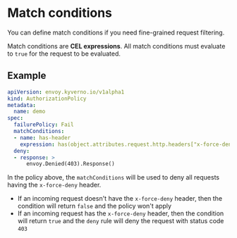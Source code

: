 # Match conditions

You can define match conditions if you need fine-grained request filtering.

Match conditions are **CEL expressions**. All match conditions must evaluate to `true` for the request to be evaluated.

## Example

```yaml
apiVersion: envoy.kyverno.io/v1alpha1
kind: AuthorizationPolicy
metadata:
  name: demo
spec:
  failurePolicy: Fail
  matchConditions:
  - name: has-header
    expression: has(object.attributes.request.http.headers["x-force-deny"])
  deny:
  - response: >
      envoy.Denied(403).Response()
```

In the policy above, the `matchConditions` will be used to deny all requests having the `x-force-deny` header.

- If an incoming request doesn't have the `x-force-deny` header, then the condition will return `false` and the policy won't apply
- If an incoming request has the `x-force-deny` header, then the condition will return `true` and the `deny` rule will deny the request with status code `403`